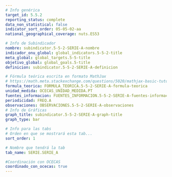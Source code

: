 ```yaml
---
# Info genérica
target_id: 5.5.2
reporting_status: complete
data_non_statistical: false
indicator_sort_order: 05-05-02-aa
national_geographical_coverage: nuts.ES53

# Info de Subindicador
nombre: subindicator.5-5-2-SERIE-A-nombre
indicador_onu_global: global_indicators.5-5-2-title
meta_global: global_targets.5-5-title
objetivo_global: global_goals.5-title
definicion: subindicator.5-5-2-SERIE-A-definicion

# Fórmula teórica escrita en formato MathJax
# https://math.meta.stackexchange.com/questions/5020/mathjax-basic-tutorial-and-quick-reference
formula_teorica: FORMULA_TEORICA.5-5-2-SERIE-A-formula-teorica
unidad_medida: OCECAS_UNIDAD_MEDIDA.PT
fuentes_informacion: FUENTES_INFORMACION.5-5-2-SERIE-A-fuentes-informacion
periodicidad: FREQ.A
observaciones: OBSERVACIONES.5-5-2-SERIE-A-observaciones
# Info de Gráficas
graph_title: subindicator.5-5-2-SERIE-A-graph-title
graph_type: bar

# Info para las tabs
# Orden en que se mostrará esta tab...
sort_order: 1

# Nombre que tendrá la tab
tab_name: SERIE.SERIE_A

#Coordinación con OCECAS
coordinado_con_ocecas: true
---
```


